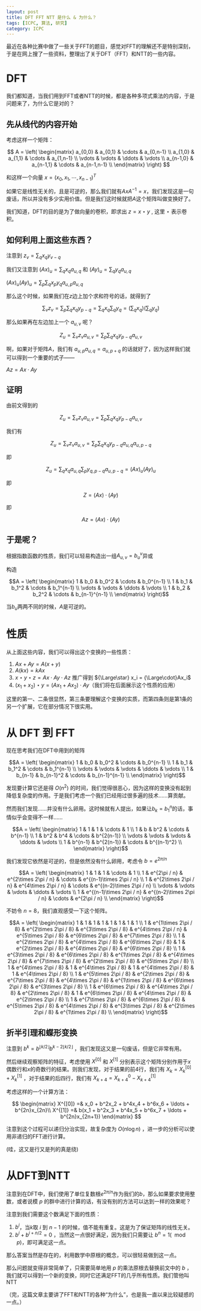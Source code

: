 ```yaml
---
layout: post
title: DFT FFT NTT 是什么 & 为什么？
tags: [ICPC, 算法, 研究]
category: ICPC
---
```


最近在各种比赛中做了一些关于FFT的题目，感觉对FFT的理解还不是特别深刻，于是在网上搜了一些资料，整理出了关于DFT（FFT）和NTT的一些内容。

# DFT

我们都知道，当我们用到FFT或者NTT的时候，都是各种多项式乘法的内容，于是问题来了，为什么它是对的？

## 先从线代的内容开始

考虑这样一个矩阵：

$$
A = \left(
  \begin{matrix}
  a_{0,0} & a_{0,1} & \cdots & a_{0,n-1} \\
  a_{1,0} & a_{1,1} & \cdots & a_{1,n-1} \\
  \vdots & \vdots & \ddots & \vdots \\
  a_{n-1,0} & a_{n-1,1} & \cdots & a_{n-1,n-1} \\
  \end{matrix}
\right)
$$

和这样一个向量 $x = \left(x_0, x_1, \cdots, x_{n-1}\right)^T$

如果它是线性无关的，且是可逆的，那么我们就有$AxA^{-1} = x$，我们发现这是一句废话，所以并没有多少实用价值。但是我们这时候就把$A$这个矩阵叫做变换好了。

我们知道，DFT的目的是为了做向量的卷积，即求出 $z = x \star y$ , 这里 $\star$ 表示卷积。

## 如何利用上面这些东西？

注意到 $z_v = \sum_{q} x_q y_{v-q}$

我们又注意到 $(Ax)_{u}=\sum_qx_qa_{u,q}$ 和 $(Ay)_{u} = \sum_q y_q a_{u,q}$

$(Ax)_{u}(Ay)_{u} = \sum_p\sum_q x_p y_q a_{u,p} a_{u,q}$

那么这个时候，如果我们在$z$边上加个求和符号的话，就得到了

$$\sum_v z_v = \sum_p \sum_q x_q y_{p-q} = \sum_q x_q \sum_q y_{q} = (\sum_q x_q)(\sum_q y_{q})$$

那么如果再在左边加上一个 $a_{u,v}$ 呢？

$$Z_u = \sum_v z_v a_{u,v} = \sum_p \sum_q x_q y_{p-q} a_{u,v}$$

啊，如果对于矩阵$A$，我们有 $a_{u,p}a_{u,q} = a_{u,p+q}$ 的话就好了，因为这样我们就可以得到一个重要的式子——

$Az = Ax \cdot Ay$

## 证明

由前文得到的

$$Z_u = \sum_v z_v a_{u,v} = \sum_p \sum_q x_q y_{p-q} a_{u,v}$$

我们有

$$Z_u = \sum_v z_v a_{u,v} = \sum_p \sum_q x_q y_{p-q} a_{u,q}a_{u,p-q}$$

即

$$Z_u = \sum_q x_q a_{u,q} \sum_p y_{q,p-q} a_{u,p-q} = (Ax)_u (Ay)_u$$

即

$$Z = (Ax)\cdot (Ay)$$

即

$$Az = (Ax)\cdot (Ay)$$

## 于是呢？

根据指数函数的性质，我们可以轻易构造出一组$A_{u,v} = b_u^v$异或

构造

$$A = \left(
  \begin{matrix}
  1 & b_0 & b_0^2 & \cdots & b_0^{n-1} \\
  1 & b_1 & b_1^2 & \cdots & b_1^{n-1} \\
  \vdots & \vdots & \ddots & \vdots \\
  1 & b_2 & b_2^2 & \cdots & b_{n-1}^{n-1} \\
  \end{matrix}
\right)$$

当$b_u$两两不同的时候，$A$是可逆的。

# 性质

从上面这些内容，我们可以得出这个变换的一些性质：

1. $Ax + Ay = A(x + y)$
2. $A(kx) = kAx$
3. $x\star y\star z = Ax \cdot Ay \cdot Az$ 推广得到 ${\Large\star} x_i = {\Large\cdot}Ax_i$
4. $(x_1 + x_2)\star y = (Ax_1 + Ax_2)\cdot Ay$（我们将在后面展示这个性质的应用）

这里的第一、二条很显然，第三条要理解这个变换的实质，而第四条则是第1条的另一个扩展，它在部分情况下很实用。

# 从 DFT 到 FFT

现在思考我们在DFT中用到的矩阵

$$A = \left(
  \begin{matrix}
  1 & b_0 & b_0^2 & \cdots & b_0^{n-1} \\
  1 & b_1 & b_1^2 & \cdots & b_1^{n-1} \\
  \vdots & \vdots & \vdots & \ddots & \vdots \\
  1 & b_{n-1} & b_{n-1}^2 & \cdots & b_{n-1}^{n-1} \\
  \end{matrix}
\right)$$

发现要计算它还是得 $O(n^2)$ 的时间，我们觉得很恶心，因为这样的变换没有起到降低复杂度的作用。于是我们考虑一个我们已经用过很多遍的技术……算贡献。

然而我们发现……并没有什么卵用。这时候就有人提出，如果让$b_k = b_1^n$的话，事情似乎会变得不一样……

$$A = \left(
  \begin{matrix}
  1 & 1 & 1 & \cdots & 1 \\
  1 & b & b^2 & \cdots & b^{n-1} \\
  1 & b^2 & b^4 & \cdots & b^{2(n-1)} \\
  \vdots & \vdots & \vdots & \ddots & \vdots \\
  1 & b^{n-1} & b^{2(n-1)} & \cdots & b^{(n-1)^2} \\
  \end{matrix}
\right)$$

我们发现它依然是可逆的，但是依然没有什么卵用，考虑令 $b = e^{2\pi / n}$

$$A = \left(
  \begin{matrix}
  1 & 1 & 1 & \cdots & 1 \\
  1 & e^{2\pi / n} & e^{2\times 2\pi / n} & \cdots & e^{(n-1)\times 2\pi / n} \\
  1 & e^{2\times 2\pi / n} & e^{4\times 2\pi / n} & \cdots & e^{(n-2)\times 2\pi / n} \\
  \vdots & \vdots & \vdots & \ddots & \vdots \\
  1 & e^{(n-1)\times 2\pi / n} & e^{(n-2)\times 2\pi / n} & \cdots & e^{2\pi / n} \\
  \end{matrix}
\right)$$

不妨令 $n=8$，我们直观感受一下这个矩阵。

$$A = \left(
  \begin{matrix}
  1 & 1 & 1 & 1 & 1 & 1 & 1 & 1 \\
  1 & e^{1\times 2\pi / 8} & e^{2\times 2\pi / 8} & e^{3\times 2\pi / 8} & e^{4\times 2\pi / n} & e^{5\times 2\pi / 8} & e^{6\times 2\pi / 8} & e^{7\times 2\pi / 8} \\
  1 & e^{2\times 2\pi / 8} & e^{4\times 2\pi / 8} & e^{6\times 2\pi / 8} & 1 & e^{2\times 2\pi / 8} & e^{4\times 2\pi / 8} & e^{6\times 2\pi / 8} \\
  1 & e^{3\times 2\pi / 8} & e^{6\times 2\pi / 8} & e^{1\times 2\pi / 8} & e^{4\times 2\pi / 8} & e^{7\times 2\pi / 8} & e^{2\times 2\pi / 8} & e^{5\times 2\pi / 8} \\
  1 & e^{4\times 2\pi / 8} & 1 & e^{4\times 2\pi / 8} & 1 & e^{4\times 2\pi / 8} & 1 & e^{4\times 2\pi / 8} \\
  1 & e^{5\times 2\pi / 8} & e^{2\times 2\pi / 8} & e^{7\times 2\pi / 8} & e^{4\times 2\pi / 8} & e^{1\times 2\pi / 8} & e^{6\times 2\pi / 8} & e^{3\times 2\pi / 8} \\
  1 & e^{6\times 2\pi / 8} & e^{4\times 2\pi / 8} & e^{2\times 2\pi / 8} & 1 & e^{6\times 2\pi / 8} & e^{4\times 2\pi / 8} & e^{2\times 2\pi / 8} \\
  1 & e^{7\times 2\pi / 8} & e^{6\times 2\pi / 8} & e^{5\times 2\pi / 8} & e^{4\times 2\pi / 8} & e^{3\times 2\pi / 8} & e^{2\times 2\pi / 8} & e^{1\times 2\pi / 8} \\
  \end{matrix}
\right)$$

## 折半引理和蝶形变换

注意到 $b^k = b^{\lfloor k / 2\rfloor}b^{k - 2\lfloor k / 2\rfloor}$ ，我们发现这又是一句废话，但是它非常有用。

然后继续观察矩阵的特征，考虑使用 $X^{[0]}$ 和 $X^{[1]}$ 分别表示这个矩阵分别作用于$x$偶数行和$x$的奇数行的结果。则我们发现，对于结果的前4行，我们有 $X_k = X_k^{[0]} + X_k^{[1]}$ ，对于结果的后四行，我们有 $X_{k+4} = X_{k+4}^{0} - X_{k+4}^{[1]}$

考虑这样的一个计算方法：

$$
\begin{matrix}
X^{[0]} =& x_0 + b^2x_2 + b^4x_4 + b^6x_6 + \ldots + b^{2n}x_{2n}\\
X^{[1]} =& b(x_1 + b^2x_3 + b^4x_5 + b^6x_7 + \ldots + b^{2n}x_{2n+1})
\end{matrix}
$$

注意到这个过程可以递归分治实现，故复杂度为 $O(n \log n)$ ，进一步的分析可以使用非递归的FFT进行计算。

(哇，这又是行又是列的真是绕)

# 从DFT到NTT

注意到在DFT中，我们使用了单位复数根$e^{2\pi / n}$作为我们的$b$，那么如果要求使用整数，或者说模 $p$ 的群中进行计算的话，有没有别的方法可以达到一样的效果呢？

注意到我们需要这个数满足下面的性质：

1. $b^{i}$，当$k$取 $i$ 到 $n - 1$ 的时候，值不能有重复。这是为了保证矩阵的线性无关。
2. $b^{i} + b^{i + n/2} = 0$ ，当然这一点很好满足，因为我们只需要让 $b^{n} = 1 (\mod p)$，即可满足这一点。

那么答案当然是存在的，利用数学中原根的概念，可以很轻易做到这一点。

那么问题就变得非常简单了，只需要简单地用 $p$ 的乘法原根去替换前文中的 $b$ ，我们就可以得到一个新的变换，同时它还满足FFT的几乎所有性质。我们管他叫NTT

（完，这篇文章主要讲了FFT和NTT的各种“为什么”，也是我一直以来比较疑惑的一点。）
